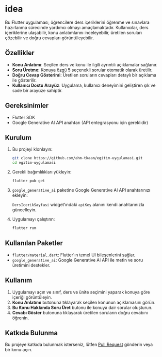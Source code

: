 # idea

Bu Flutter uygulaması, öğrencilere ders içeriklerini öğrenme ve sınavlara hazırlanma sürecinde yardımcı olmayı amaçlamaktadır. Kullanıcılar, ders içeriklerine ulaşabilir, konu anlatımlarını inceleyebilir, üretilen soruları çözebilir ve doğru cevapları görüntüleyebilir.

## Özellikler

- **Konu Anlatımı**: Seçilen ders ve konu ile ilgili ayrıntılı açıklamalar sağlanır.
- **Soru Üretme**: Konuya özgü 5 seçenekli sorular otomatik olarak üretilir.
- **Doğru Cevap Gösterimi**: Üretilen soruların cevapları detaylı bir açıklama ile gösterilir.
- **Kullanıcı Dostu Arayüz**: Uygulama, kullanıcı deneyimini geliştiren şık ve sade bir arayüze sahiptir.


## Gereksinimler

- Flutter SDK
- Google Generative AI API anahtarı (API entegrasyonu için gereklidir)

## Kurulum

1. Bu projeyi klonlayın:

    ```bash
    git clone https://github.com/ahm-tkaan/egitim-uygulamasi.git
    cd egitim-uygulamasi
    ```

2. Gerekli bağımlılıkları yükleyin:

    ```bash
    flutter pub get
    ```

3. `google_generative_ai` paketine Google Generative AI API anahtarınızı ekleyin:

    `DersIcerikSayfasi` widget'ındaki `apiKey` alanını kendi anahtarınızla güncelleyin.

4. Uygulamayı çalıştırın:

    ```bash
    flutter run
    ```

## Kullanılan Paketler

- `flutter/material.dart`: Flutter'ın temel UI bileşenlerini sağlar.
- `google_generative_ai`: Google Generative AI API ile metin ve soru üretimini destekler.

## Kullanım

1. Uygulamayı açın ve sınıf, ders ve ünite seçimini yaparak konuya göre içeriği görüntüleyin.
2. **Konu Anlatımı** butonuna tıklayarak seçilen konunun açıklamasını görün.
3. **Bu Konu Hakkında Soru Üret** butonu ile konuya dair sorular oluşturun.
4. **Cevabı Göster** butonuna tıklayarak üretilen soruların doğru cevabını öğrenin.

## Katkıda Bulunma

Bu projeye katkıda bulunmak isterseniz, lütfen [Pull Request](https://github.com/ahm-tkaan/idea/pulls) gönderin veya bir konu açın.

